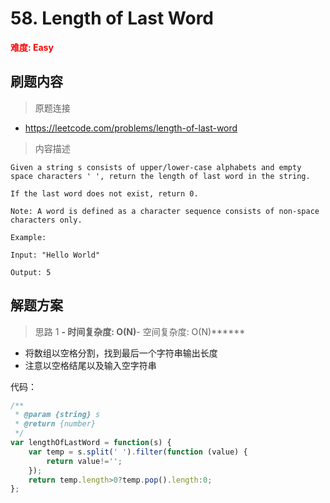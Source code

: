 # 58. Length of Last Word

**<font color=red>难度: Easy</font>**

## 刷题内容

> 原题连接

* https://leetcode.com/problems/length-of-last-word

> 内容描述

```
Given a string s consists of upper/lower-case alphabets and empty space characters ' ', return the length of last word in the string.

If the last word does not exist, return 0.

Note: A word is defined as a character sequence consists of non-space characters only.

Example:

Input: "Hello World"

Output: 5
```

## 解题方案

> 思路 1
******- 时间复杂度: O(N)******- 空间复杂度: O(N)******

* 将数组以空格分割，找到最后一个字符串输出长度
* 注意以空格结尾以及输入空字符串

代码：

```javascript
/**
 * @param {string} s
 * @return {number}
 */
var lengthOfLastWord = function(s) {
    var temp = s.split(' ').filter(function (value) {
        return value!='';
    });
    return temp.length>0?temp.pop().length:0;
};
```

